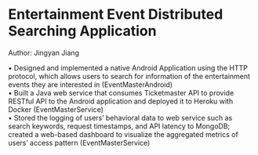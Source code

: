 # Entertainment Event Distributed Searching Application 

Author: Jingyan Jiang

•	Designed and implemented a native Android Application using the HTTP protocol, which allows users to search for information of the entertainment events they are interested in (EventMasterAndroid)  
•	Built a Java web service that consumes Ticketmaster API to provide RESTful API to the Android application and deployed it to Heroku with Docker (EventMasterService)  
•	Stored the logging of users’ behavioral data to web service such as search keywords, request timestamps, and API latency to MongoDB; created a web-based dashboard to visualize the aggregated metrics of users’ access pattern (EventMasterService)  
